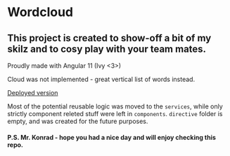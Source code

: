 # Wordcloud

## This project is created to show-off a bit of my skilz and to cosy play with your team mates.

Proudly made with Angular 11 (Ivy <3>)

Cloud was not implemented - great vertical list of words instead.

[Deployed version](https://wordcloud-game.vercel.app)

Most of the potential reusable logic was moved to the `services`, while only strictly component releted stuff were left in `components`.
`directive` folder is empty, and was created for the future purposes.

#### P.S. Mr. Konrad - hope you had a nice day and will enjoy checking this repo.
